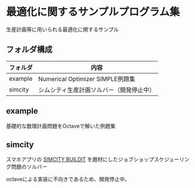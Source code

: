 # 最適化に関するサンプルプログラム集

生産計画等に用いられる最適化に関するサンプル

## フォルダ構成

| フォルダ | 内容 |
| --- | --- |
| example | Numerical Optimizer SIMPLE例題集 |
| simcity | シムシティ生産計画ソルバー（開発停止中） |

## example

基礎的な数理計画問題をOctaveで解いた例題集

## simcity

スマホアプリの [SIMCITY BUILDIT](https://play.google.com/store/apps/details?id=com.ea.game.simcitymobile_row&hl=ja&gl=US&pli=1) を題材にしたジョブショップスケジューリング問題のソルバー

octaveによる実装に不向きであるため、開発停止中。

